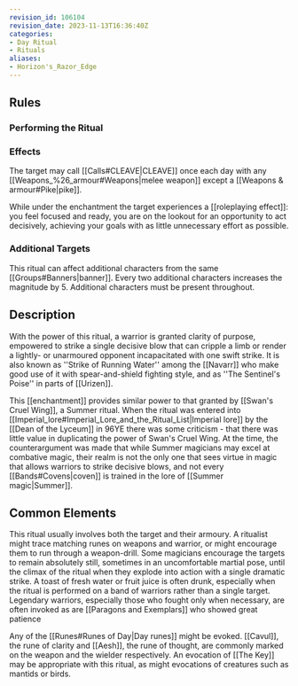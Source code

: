 ```yaml
---
revision_id: 106104
revision_date: 2023-11-13T16:36:40Z
categories:
- Day Ritual
- Rituals
aliases:
- Horizon's_Razor_Edge
---
```


## Rules

### Performing the Ritual
 



### Effects
The target may call [[Calls#CLEAVE|CLEAVE]] once each day with any [[Weapons_%26_armour#Weapons|melee weapon]] except a [[Weapons & armour#Pike|pike]]. 

While under the enchantment the target experiences a [[roleplaying effect]]: you feel focused and ready, you are on the lookout for an opportunity to act decisively, achieving your goals with as little unnecessary effort as possible.



### Additional Targets
This ritual can affect additional characters from the same [[Groups#Banners|banner]]. Every two additional characters increases the magnitude by 5. Additional characters must be present throughout.

## Description
With the power of this ritual, a warrior is granted clarity of purpose, empowered to strike a single decisive blow that can cripple a limb or render a lightly- or unarmoured opponent incapacitated with one swift strike. It is also known as ''Strike of Running Water'' among the [[Navarr]] who make good use of it with spear-and-shield fighting style, and as ''The Sentinel's Poise'' in parts of [[Urizen]].

This [[enchantment]] provides similar power to that granted by [[Swan's Cruel Wing]], a Summer ritual. When the ritual was entered into [[Imperial_lore#Imperial_Lore_and_the_Ritual_List|Imperial lore]] by the [[Dean of the Lyceum]] in 96YE there was some criticism - that there was little value in duplicating the power of Swan's Cruel Wing. At the time, the counterargument was made that while Summer magicians may excel at combative magic, their realm is not the only one that sees virtue in magic that allows warriors to strike decisive blows, and not every [[Bands#Covens|coven]] is trained in the lore of [[Summer magic|Summer]].

## Common Elements
This ritual usually involves both the target and their armoury. A ritualist might trace matching runes on weapons and warrior, or might encourage them to run through a weapon-drill. Some magicians encourage the targets to remain absolutely still, sometimes in an uncomfortable martial pose, until the climax of the ritual when they explode into action with a single dramatic strike. A toast of fresh water or fruit juice is often drunk, especially when the ritual is performed on a band of warriors rather than a single target. Legendary warriors, especially those who fought only when necessary, are often invoked as are [[Paragons and Exemplars]] who showed great patience 

Any of the [[Runes#Runes of Day|Day runes]] might be evoked. [[Cavul]], the rune of clarity and [[Aesh]], the rune of thought, are commonly marked on the weapon and the wielder respectively. An evocation of [[The Key]] may be appropriate with this ritual, as might evocations of creatures such as mantids or birds.


